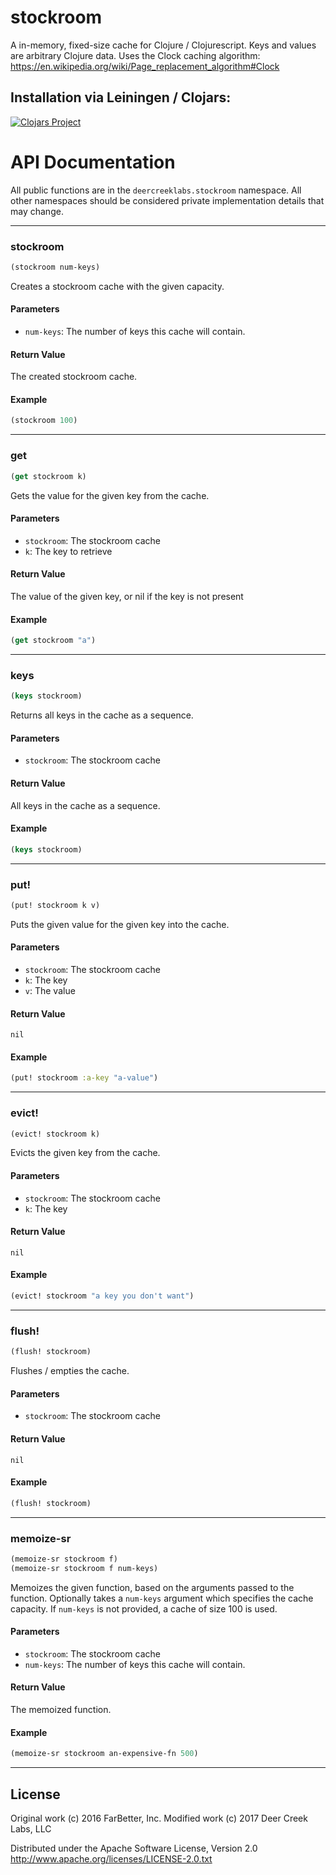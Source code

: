 # stockroom

A in-memory, fixed-size cache for Clojure / Clojurescript.
Keys and values are arbitrary Clojure data.
Uses the Clock caching algorithm:
https://en.wikipedia.org/wiki/Page_replacement_algorithm#Clock

## Installation via Leiningen / Clojars:

[![Clojars Project](http://clojars.org/deercreeklabs/stockroom/latest-version.svg)](http://clojars.org/deercreeklabs/stockroom)

# API Documentation
All public functions are in the `deercreeklabs.stockroom`
namespace. All other namespaces should be considered private implementation
details that may change.

-------------------------------------------------------------------------------
### stockroom
```clojure
(stockroom num-keys)
```
Creates a stockroom cache with the given capacity.

#### Parameters
* `num-keys`: The number of keys this cache will contain.

#### Return Value
The created stockroom cache.

#### Example
```clojure
(stockroom 100)
```

-------------------------------------------------------------------------------
### get
```clojure
(get stockroom k)
```
Gets the value for the given key from the cache.

#### Parameters
* `stockroom`: The stockroom cache
* `k`: The key to retrieve

#### Return Value
The value of the given key, or nil if the key is not present

#### Example
```clojure
(get stockroom "a")
```

-------------------------------------------------------------------------------
### keys
```clojure
(keys stockroom)
```
Returns all keys in the cache as a sequence.

#### Parameters
* `stockroom`: The stockroom cache

#### Return Value
All keys in the cache as a sequence.

#### Example
```clojure
(keys stockroom)
```

-------------------------------------------------------------------------------
### put!
```clojure
(put! stockroom k v)
```
Puts the given value for the given key into the cache.

#### Parameters
* `stockroom`: The stockroom cache
* `k`: The key
* `v`: The value

#### Return Value
`nil`

#### Example
```clojure
(put! stockroom :a-key "a-value")
```

-------------------------------------------------------------------------------
### evict!
```clojure
(evict! stockroom k)
```
Evicts the given key from the cache.

#### Parameters
* `stockroom`: The stockroom cache
* `k`: The key

#### Return Value
`nil`

#### Example
```clojure
(evict! stockroom "a key you don't want")
```

-------------------------------------------------------------------------------
### flush!
```clojure
(flush! stockroom)
```
Flushes / empties the cache.

#### Parameters
* `stockroom`: The stockroom cache

#### Return Value
`nil`

#### Example
```clojure
(flush! stockroom)
```

-------------------------------------------------------------------------------
### memoize-sr
```clojure
(memoize-sr stockroom f)
(memoize-sr stockroom f num-keys)
```
Memoizes the given function, based on the arguments passed to the function.
Optionally takes a `num-keys` argument which specifies the cache capacity.
If `num-keys` is not provided, a cache of size 100 is used.

#### Parameters
* `stockroom`: The stockroom cache
* `num-keys`: The number of keys this cache will contain.

#### Return Value
The memoized function.

#### Example
```clojure
(memoize-sr stockroom an-expensive-fn 500)
```


-------------------------------------------------------------------------------

## License

Original work (c) 2016 FarBetter, Inc.
Modified work (c) 2017 Deer Creek Labs, LLC

Distributed under the Apache Software License, Version 2.0
http://www.apache.org/licenses/LICENSE-2.0.txt
